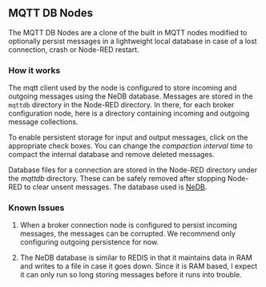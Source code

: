 ## MQTT DB Nodes

The MQTT DB Nodes are a clone of the built in MQTT nodes modified to optionally persist
messages in a lightweight local database in case of a lost connection, crash or Node-RED restart.

### How it works

The mqtt client used by the node is configured to store incoming and outgoing messages using the NeDB database.  Messages are stored in the `mqttdb` directory in the Node-RED directory.  In there, for each
broker configuration node, here is a directory containing incoming and outgoing message collections.

To enable persistent storage for input and output messages, click on the appropriate check boxes.  You can change the *compaction interval time* to compact the internal database and remove deleted messages.

Database files for a connection are stored in the Node-RED directory under the *mqttdb* directory.  These can be safely removed after stopping Node-RED to clear unsent messages.  The database
used is [NeDB](https://github.com/louischatriot/nedb).

### Known Issues

1. When a broker connection node is configured to persist incoming messages, the messages can be corrupted.  We recommend only configuring outgoing persistence for now.

2. The NeDB database is similar to REDIS in that it maintains data in RAM and writes to a file in case it goes down.  Since it is RAM based, I expect it can only run so long storing messages before it runs into trouble.
